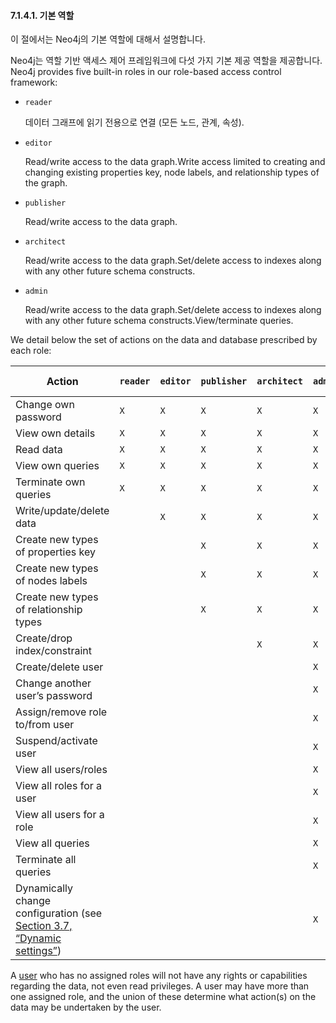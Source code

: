#### 7.1.4.1. 기본 역할 

<div class="abstract">
	<p>이 절에서는 Neo4j의 기본 역할에 대해서 설명합니다. 
	</p>
</div>

Neo4j는 역할 기반 액세스 제어 프레임워크에 다섯 가지 기본 제공 역할을 제공합니다.
Neo4j provides five built-in roles in our role-based access control framework:

-   `reader`

    데이터 그래프에 읽기 전용으로 연결 (모든 노드, 관계, 속성).

-   `editor`

    Read/write access to the data graph.Write access limited to creating and changing existing properties key, node labels, and relationship types of the graph.

-   `publisher`

    Read/write access to the data graph.

-   `architect`

    Read/write access to the data graph.Set/delete access to indexes along with any other future schema constructs.

-   `admin`

    Read/write access to the data graph.Set/delete access to indexes along with any other future schema constructs.View/terminate queries.

We detail below the set of actions on the data and database prescribed by each role:

| Action                                   | `reader` | `editor` | `publisher` | `architect` | `admin` | (no role) |
| ---------------------------------------- | -------- | -------- | ----------- | ----------- | ------- | --------- |
| Change own password                      | `X`      | `X`      | `X`         | `X`         | `X`     | `X`       |
| View own details                         | `X`      | `X`      | `X`         | `X`         | `X`     | `X`       |
| Read data                                | `X`      | `X`      | `X`         | `X`         | `X`     |           |
| View own queries                         | `X`      | `X`      | `X`         | `X`         | `X`     |           |
| Terminate own queries                    | `X`      | `X`      | `X`         | `X`         | `X`     |           |
| Write/update/delete data                 |          | `X`      | `X`         | `X`         | `X`     |           |
| Create new types of properties key       |          |          | `X`         | `X`         | `X`     |           |
| Create new types of nodes labels         |          |          | `X`         | `X`         | `X`     |           |
| Create new types of relationship types   |          |          | `X`         | `X`         | `X`     |           |
| Create/drop index/constraint             |          |          |             | `X`         | `X`     |           |
| Create/delete user                       |          |          |             |             | `X`     |           |
| Change another user’s password           |          |          |             |             | `X`     |           |
| Assign/remove role to/from user          |          |          |             |             | `X`     |           |
| Suspend/activate user                    |          |          |             |             | `X`     |           |
| View all users/roles                     |          |          |             |             | `X`     |           |
| View all roles for a user                |          |          |             |             | `X`     |           |
| View all users for a role                |          |          |             |             | `X`     |           |
| View all queries                         |          |          |             |             | `X`     |           |
| Terminate all queries                    |          |          |             |             | `X`     |           |
| Dynamically change configuration (see [Section 3.7, “Dynamic settings”](https://neo4j.com/docs/operations-manual/3.3/configuration/dynamic-settings/)) |          |          |             |             | `X`     |           |

A [user](https://neo4j.com/docs/operations-manual/3.3/security/authentication-authorization/terminology/#term-user) who has no assigned roles will not have any rights or capabilities regarding the data, not even read privileges. A user may have more than one assigned role, and the union of these determine what action(s) on the data may be undertaken by the user.